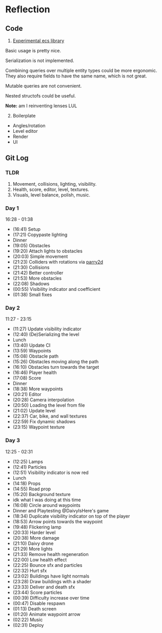 # Reflection

## Code

1. [Experimental ecs library](https://github.com/geng-engine/ecs)

Basic usage is pretty nice.

Serialization is not implemented.

Combining queries over multiple entity types could be more ergonomic.
They also require fields to have the same name, which is not great.

Mutable queries are not convenient.

Nested structofs could be useful.

**Note:** am I reinventing lenses LUL

2. Boilerplate

- Angles/rotation
- Level editor
- Render
- UI

## Git Log

### TLDR

1. Movement, collisions, lighting, visibility.
2. Health, score, editor, level, textures.
3. Visuals, level balance, polish, music.

### Day 1
16:28 - 01:38

- (16:41) Setup
- (17:21) Copypaste lighting
- Dinner
- (19:05) Obstacles
- (19:20) Attach lights to obstacles
- (20:03) Simple movement
- (21:23) Colliders with rotations via [parry2d](https://docs.rs/parry2d)
- (21:30) Collisions
- (21:42) Better controller
- (21:53) More obstacles
- (22:08) Shadows
- (00:55) Visibility indicator and coefficient
- (01:38) Small fixes

### Day 2
11:27 - 23:15

- (11:27) Update visibility indicator
- (12:40) (De)Serializing the level
- Lunch
- (13:40) Update CI
- (13:59) Waypoints
- (15:08) Obstacle path
- (15:26) Obstacles moving along the path
- (16:10) Obstacles turn towards the target
- (16:46) Player health
- (17:08) Score
- Dinner
- (18:38) More waypoints
- (20:21) Editor
- (20:28) Camera interpolation
- (20:50) Loading the level from file
- (21:02) Update level
- (22:37) Car, bike, and wall textures
- (22:59) Fix dynamic shadows
- (23:15) Waypoint texture
 
### Day 3
12:25 - 02:31

- (12:25) Lamps
- (12:41) Particles
- (12:51) Visibility indicator is now red
- Lunch
- (14:18) Props
- (14:55) Road prop
- (15:20) Background texture
- idk what I was doing at this time
- (16:08) Circle around waypoints
- Dinner and Playtesting @DaivyIsHere's game
- (18:34) Duplicate visibility indicator on top of the player
- (18:53) Arrow points towards the waypoint
- (19:48) Flickering lamp
- (20:33) Harder level
- (20:38) More damage
- (21:10) Daivy drone
- (21:29) More lights
- (21:33) Remove health regeneration
- (22:00) Low health effect
- (22:25) Bounce sfx and particles
- (22:32) Hurt sfx
- (23:02) Buildings have light normals
- (23:28) Draw buildings with a shader
- (23:33) Deliver and death sfx
- (23:44) Score particles
- (00:39) Difficulty increase over time
- (00:47) Disable respawn
- (01:13) Death screen
- (01:20) Animate waypoint arrow
- (02:22) Music
- (02:31) Deploy
